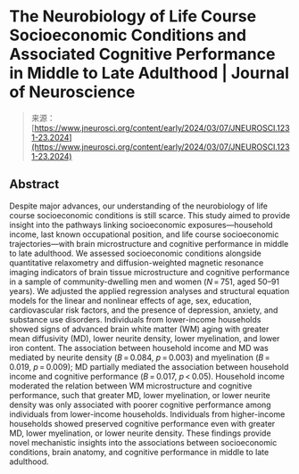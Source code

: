 <!--yml
category: 未分类
date: 2024-05-29 12:42:19
-->

# The Neurobiology of Life Course Socioeconomic Conditions and Associated Cognitive Performance in Middle to Late Adulthood | Journal of Neuroscience

> 来源：[https://www.jneurosci.org/content/early/2024/03/07/JNEUROSCI.1231-23.2024](https://www.jneurosci.org/content/early/2024/03/07/JNEUROSCI.1231-23.2024)

 ## Abstract

Despite major advances, our understanding of the neurobiology of life course socioeconomic conditions is still scarce. This study aimed to provide insight into the pathways linking socioeconomic exposures—household income, last known occupational position, and life course socioeconomic trajectories—with brain microstructure and cognitive performance in middle to late adulthood. We assessed socioeconomic conditions alongside quantitative relaxometry and diffusion-weighted magnetic resonance imaging indicators of brain tissue microstructure and cognitive performance in a sample of community-dwelling men and women (*N* = 751, aged 50–91 years). We adjusted the applied regression analyses and structural equation models for the linear and nonlinear effects of age, sex, education, cardiovascular risk factors, and the presence of depression, anxiety, and substance use disorders. Individuals from lower-income households showed signs of advanced brain white matter (WM) aging with greater mean diffusivity (MD), lower neurite density, lower myelination, and lower iron content. The association between household income and MD was mediated by neurite density (*B* = 0.084, *p* = 0.003) and myelination (*B* = 0.019, *p* = 0.009); MD partially mediated the association between household income and cognitive performance (*B* = 0.017, *p* < 0.05). Household income moderated the relation between WM microstructure and cognitive performance, such that greater MD, lower myelination, or lower neurite density was only associated with poorer cognitive performance among individuals from lower-income households. Individuals from higher-income households showed preserved cognitive performance even with greater MD, lower myelination, or lower neurite density. These findings provide novel mechanistic insights into the associations between socioeconomic conditions, brain anatomy, and cognitive performance in middle to late adulthood.